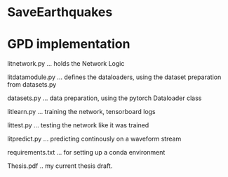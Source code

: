 # SaveEarthquakes
# GPD implementation

litnetwork.py ... holds the Network Logic

litdatamodule.py ... defines the dataloaders, using the dataset preparation from datasets.py

datasets.py ... data preparation, using the pytorch Dataloader class

litlearn.py ... training the network, tensorboard logs

littest.py ... testing the network like it was trained

litpredict.py ... predicting continously on a waveform stream

requirements.txt ... for setting up a conda environment

Thesis.pdf .. my current thesis draft.
